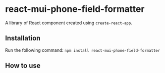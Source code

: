 # react-mui-phone-field-formatter
A library of React component created using `create-react-app`.

## Installation
Run the following command:
`npm install react-mui-phone-field-formatter`

## How to use

